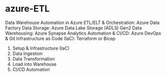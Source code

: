 # azure-ETL
Data Warehouse Automation in Azure
ETL/ELT & Orchestration: Azure Data Factory
Data Storage: Azure Data Lake Storage (ADLS) Gen2
Data Warehousing: Azure Synapse Analytics
Automation & CI/CD: Azure DevOps & Git
Infrastructure as Code (IaC): Terraform or Bicep
<ol>
  <li>Setup & Infrastructure (IaC)</li>
  <li>Data Ingestion</li>
  <li>Data Transformation</li>
  <li>Load into Warehouse</li>
  <li>CI/CD Automation</li>
</ol>
